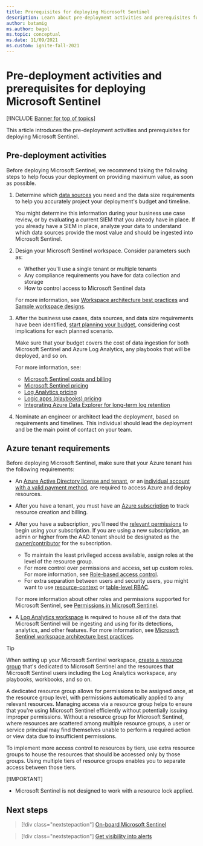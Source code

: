 ```yaml
---
title: Prerequisites for deploying Microsoft Sentinel
description: Learn about pre-deployment activities and prerequisites for deploying Microsoft Sentinel.
author: batamig
ms.author: bagol
ms.topic: conceptual
ms.date: 11/09/2021
ms.custom: ignite-fall-2021
---
```


# Pre-deployment activities and prerequisites for deploying Microsoft Sentinel

[!INCLUDE [Banner for top of topics](./includes/banner.md)]

This article introduces the pre-deployment activities and prerequisites for deploying Microsoft Sentinel.

## Pre-deployment activities

Before deploying Microsoft Sentinel, we recommend taking the following steps to help focus your deployment on providing maximum value, as soon as possible.

1. Determine which [data sources](connect-data-sources.md) you need and the data size requirements to help you accurately project your deployment's budget and timeline.

    You might determine this information during your business use case review, or by evaluating a current SIEM that you already have in place. If you already have a SIEM in place, analyze your data to understand which data sources provide the most value and should be ingested into Microsoft Sentinel.

1. Design your Microsoft Sentinel workspace. Consider parameters such as:

    - Whether you'll use a single tenant or multiple tenants
    - Any compliance requirements you have for data collection and storage
    - How to control access to Microsoft Sentinel data

    For more information, see [Workspace architecture best practices](best-practices-workspace-architecture.md) and [Sample workspace designs](sample-workspace-designs.md).

1. After the business use cases, data sources, and data size requirements have been identified, [start planning your budget](billing.md), considering cost implications for each planned scenario.

    Make sure that your budget covers the cost of data ingestion for both Microsoft Sentinel and Azure Log Analytics, any playbooks that will be deployed, and so on.

    For more information, see:

    - [Microsoft Sentinel costs and billing](billing.md)
    - [Microsoft Sentinel pricing](https://azure.microsoft.com/pricing/details/azure-sentinel/)
    - [Log Analytics pricing](https://azure.microsoft.com/pricing/details/monitor/)
    - [Logic apps (playbooks) pricing](https://azure.microsoft.com/pricing/details/logic-apps/)
    - [Integrating Azure Data Explorer for long-term log retention](store-logs-in-azure-data-explorer.md)

1. Nominate an engineer or architect lead the deployment, based on requirements and timelines. This individual should lead the deployment and be the main point of contact on your team.

## Azure tenant requirements

Before deploying Microsoft Sentinel, make sure that your Azure tenant has the following requirements:

- An [Azure Active Directory license and tenant](../active-directory/develop/quickstart-create-new-tenant.md), or an [individual account with a valid payment method](https://azure.microsoft.com/free/), are required to access Azure and deploy resources.

- After you have a tenant, you must have an [Azure subscription](../cost-management-billing/manage/create-subscription.md) to track resource creation and billing.

- After you have a subscription, you'll need the [relevant permissions](../role-based-access-control/index.yml) to begin using your subscription. If you are using a new subscription, an admin or higher from the AAD tenant should be designated as the [owner/contributor](../role-based-access-control/rbac-and-directory-admin-roles.md) for the subscription.

    - To maintain the least privileged access available, assign roles at the level of the resource group.
    - For more control over permissions and access, set up custom roles. For more information, see [Role-based access control](../role-based-access-control/custom-roles.md).
    - For extra separation between users and security users, you might want to use [resource-context](resource-context-rbac.md) or [table-level RBAC](https://techcommunity.microsoft.com/t5/azure-sentinel/table-level-rbac-in-azure-sentinel/ba-p/965043).

    For more information about other roles and permissions supported for Microsoft Sentinel, see [Permissions in Microsoft Sentinel](roles.md).

- A [Log Analytics workspace](../azure-monitor/logs/quick-create-workspace.md) is required to house all of the data that Microsoft Sentinel will be ingesting and using for its detections, analytics, and other features. For more information, see [Microsoft Sentinel workspace architecture best practices](best-practices-workspace-architecture.md).

> [!TIP]
> When setting up your Microsoft Sentinel workspace, [create a resource group](../azure-resource-manager/management/manage-resource-groups-portal.md) that's dedicated to Microsoft Sentinel and the resources that Microsoft Sentinel users including the Log Analytics workspace, any playbooks, workbooks, and so on.
>
> A dedicated resource group allows for permissions to be assigned once, at the resource group level, with permissions automatically applied to any relevant resources. Managing access via a resource group helps to ensure that you're using Microsoft Sentinel efficiently without potentially issuing improper permissions. Without a resource group for Microsoft Sentinel, where resources are scattered among multiple resource groups, a user or service principal may find themselves unable to perform a required action or view data due to insufficient permissions.
>
> To implement more access control to resources by tiers, use extra resource groups to house the resources that should be accessed only by those groups. Using multiple tiers of resource groups enables you to separate access between those tiers.
> 
>[!IMPORTANT]
   >
   > - Microsoft Sentinel is not designed to work with a resource lock applied. 
>


## Next steps

> [!div class="nextstepaction"]
>[On-board Microsoft Sentinel](quickstart-onboard.md)

> [!div class="nextstepaction"]
>[Get visibility into alerts](get-visibility.md)
